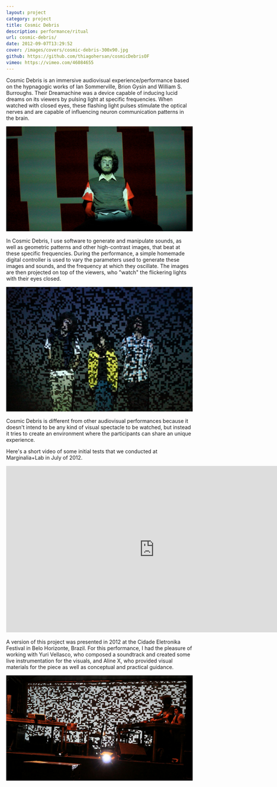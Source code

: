 ```yaml
---
layout: project
category: project
title: Cosmic Debris
description: performance/ritual
url: cosmic-debris/
date: 2012-09-07T13:29:52
cover: /images/covers/cosmic-debris-300x90.jpg
github: https://github.com/thiagohersan/cosmicDebrisOF
vimeo: https://vimeo.com/46084655
---
```

Cosmic Debris is an immersive audiovisual experience/performance based on the hypnagogic works of Ian Sommerville, Brion Gysin and William S. Burroughs. Their Dreamachine was a device capable of inducing lucid dreams on its viewers by pulsing light at specific frequencies. When watched with closed eyes, these flashing light pulses stimulate the optical nerves and are capable of influencing neuron communication patterns in the brain.

![](/images/projects/cosmic-debris/still00.jpg)

In Cosmic Debris, I use software to generate and manipulate sounds, as well as geometric patterns and other high-contrast images, that beat at these specific frequencies. During the performance, a simple homemade digital controller is used to vary the parameters used to generate these images and sounds, and the frequency at which they oscillate. The images are then projected on top of the viewers, who "watch" the flickering lights with their eyes closed.

![](/images/projects/cosmic-debris/TAY.jpg)

Cosmic Debris is different from other audiovisual performances because it doesn't intend to be any kind of visual spectacle to be watched, but instead it tries to create an environment where the participants can share an unique experience.

Here's a short video of some initial tests that we conducted at Marginalia+Lab in July of 2012.

<div class="video-wrapper">
    <iframe allowfullscreen="" frameborder="0" mozallowfullscreen="" src="http://player.vimeo.com/video/46084655?title=0&byline=0&portrait=0" webkitallowfullscreen="" width="800" height="449" ></iframe>
</div>

A version of this project was presented in 2012 at the Cidade Eletronika Festival in Belo Horizonte, Brazil. For this performance, I had the pleasure of working with Yuri Vellasco, who composed a soundtrack and created some live instrumentation for the visuals, and Aline X, who provided visual materials for the piece as well as conceptual and practical guidance.

![](/images/projects/cosmic-debris/eletronika00.jpg)
